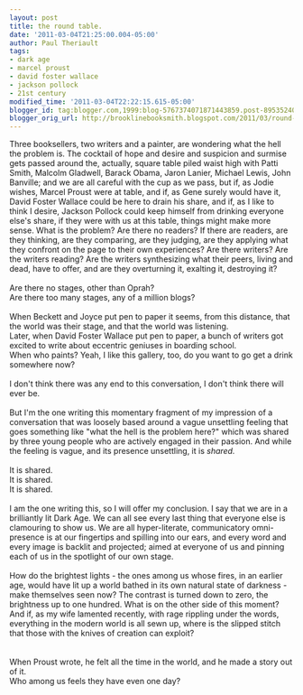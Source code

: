 ```yaml
---
layout: post
title: the round table.
date: '2011-03-04T21:25:00.004-05:00'
author: Paul Theriault
tags:
- dark age
- marcel proust
- david foster wallace
- jackson pollock
- 21st century
modified_time: '2011-03-04T22:22:15.615-05:00'
blogger_id: tag:blogger.com,1999:blog-5767374071871443859.post-8953524023062958396
blogger_orig_url: http://brooklinebooksmith.blogspot.com/2011/03/round-table.html
---
```


Three booksellers, two writers and a painter, are wondering what the hell the problem is.  The cocktail of hope and desire and suspicion and surmise gets passed around the, actually, square table piled waist high with Patti Smith, Malcolm Gladwell, Barack Obama, Jaron Lanier, Michael Lewis, John Banville; and we are all careful with the cup as we pass, but if, as Jodie wishes, Marcel Proust were at table, and if, as Gene surely would have it, David Foster Wallace could be here to drain his share, and if, as I like to think I desire, Jackson Pollock could keep himself from drinking everyone else's share, if they were with us at this table, things might make more sense.  What is the problem?  Are there no readers?  If there are readers, are they thinking, are they comparing, are they judging, are they applying what they confront on the page to their own experiences?  Are there writers?  Are the writers reading?  Are the writers synthesizing what their peers, living and dead, have to offer, and are they overturning it, exalting it, destroying it? <br /><br />Are there no stages, other than Oprah?<br />Are there too many stages, any of a million blogs?<br /><br />When Beckett and Joyce put pen to paper it seems, from this distance, that the world was their stage, and that the world was listening. <br />Later, when David Foster Wallace put pen to paper, a bunch of writers got excited to write about eccentric geniuses in boarding school. <br />When who paints?  Yeah, I like this gallery, too, do you want to go get a drink somewhere now?<br /><br />I don't think there was any end to this conversation, I don't think there will ever be.<br /><br />But I'm the one writing this momentary fragment of my impression of a conversation that was loosely based around a vague unsettling feeling that goes something like "what the hell is the problem here?" which was shared by three young people who are actively engaged in their passion.  And while the feeling is vague, and its presence unsettling, it is <em>shared.<br /><br /></em>It is shared.<br />It is shared.<br />It is shared.<br /><br />I am  the one writing this, so I will offer my conclusion.  I say that we are in a brilliantly lit Dark Age.  We can all see every last thing that everyone else is clamouring to show us.  We are all hyper-literate, communicatory omni-presence is at our fingertips and spilling into our ears, and every word and every image is backlit and projected; aimed at everyone of us and pinning each of us in the spotlight of our own stage.<br /><br />How do the brightest lights - the ones among us whose fires, in an earlier age, would have lit up a world bathed in its own natural state of darkness - make themselves seen  now?  The contrast is turned down to zero, the brightness up to one hundred.  What is on the other side of this moment?  And if, as my wife lamented recently, with rage rippling under the words, everything in the modern world is all sewn up, where is the slipped stitch that those with the knives of creation can exploit? <br /><br /><br />When Proust wrote, he felt all the time in the world, and he made a story out of it. <br />Who among us feels they have even one day?